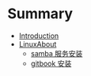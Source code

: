 # Summary

* [Introduction](README.md)
* [LinuxAbout](/linuxAbout/README.md)
    * [samba 服务安装](linuxAbout/sambaInstall.md)
    * [gitbook 安装](linuxAbout/gitbookInstall.md)

